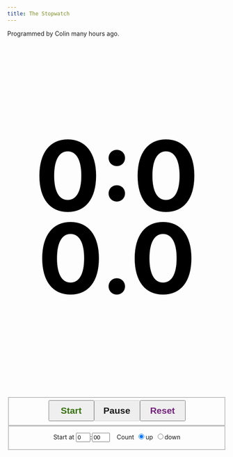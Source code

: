 ```yaml
---
title: The Stopwatch
---
```


Programmed by Colin <span id="programmed-hours">many</span> hours ago.

<p id="time">0:00.0</p>
<fieldset id="controls">
  <button id="start">Start</button>
  <button id="pause" disabled>Pause</button>
  <button id="reset">Reset</button>
</fieldset>
<fieldset id="options">
  <p>Start at <input id="start-minutes" size=1 value="0">:<input id="start-seconds" maxlength=2 size=2 value="00"></p>
  <p>Count
    <label><input id="direction-up" name="d" type="radio" value="up" checked>up</label>
    <label><input id="direction-down" name="d" type="radio" value="down">down</label>
  </p>
</fieldset>

<style>
#time {
  text-align: center;
}
#time {
  color: #000000;
  font-size: 16em;
  font-weight: bold;
  line-height: 0.85em;
}
#controls, #options {
  align-items: baseline;
  display: flex;
  justify-content: center;
}
#controls button {
  font-size: 1.5em;
  font-weight: bold;
  line-height: 2em;
  width: 5em;
}
#controls button:disabled {
  color: inherit;
}
#start {
  color: #35710b;
}
#reset {
  color: #75237d;
}
#options p {
  margin: 0.5rem;
}
#options input[type=radio] {
  margin-left: .5em;
}
</style>

<script>
(function () {
  var direction = 'up';
  var initialTime = 0;
  var startTime = 0;
  var pauseTime = 0;
  var timer;

  function toggleState(state) {
    switch (state) {
      case 'paused': {
        document.getElementById('start').disabled = false;
        document.getElementById('start').className = '';
        document.getElementById('pause').disabled = true;
        document.getElementById('pause').className = 'disabled';
        document.getElementById('start-minutes').disabled = false;
        document.getElementById('start-seconds').disabled = false;
        document.getElementById('direction-up').disabled = false;
        document.getElementById('direction-down').disabled = false;
        break;
      }
      case 'running': {
        document.getElementById('start').disabled = true;
        document.getElementById('start').className = 'disabled';
        document.getElementById('pause').disabled = false;
        document.getElementById('pause').className = '';
        document.getElementById('start-minutes').disabled = true;
        document.getElementById('start-seconds').disabled = true;
        document.getElementById('direction-up').disabled = true;
        document.getElementById('direction-down').disabled = true;
        break;
      }
    }
  }

  function stopwatchUpdate(time) {
    // Assuming time is in milliseconds,
    const hours   = Math.floor(time / 1000 / 60 / 60);
    const minutes = Math.floor(time / 1000 / 60 - (hours * 60));
    const seconds = Math.floor(time / 1000 - (hours * 60 * 60) - (minutes * 60));
    const tenths  = Math.floor(time / 100 - (hours * 60 * 60 * 10) - (minutes * 60 * 10) - (seconds * 10));

    const html = ((hours > 0) ? hours + 'h<br />' : '') + minutes + ':' + ((seconds < 10) ? '0' : '') + seconds + '.' + tenths;
    document.getElementById('time').innerHTML = html;
  }

  function stopwatchStart() {
    startTime = Date.now();
    stopwatchCheck();
    toggleState('running');
  }

  function stopwatchCheck() {
    timer = window.requestAnimationFrame(stopwatchCheck);
    switch (direction) {
      case 'up': {
        const time = Date.now() - startTime + initialTime + pauseTime;
        stopwatchUpdate(time);
        break;
      }
      case 'down': {
        const time = Math.max(0, initialTime - (Date.now() - startTime + pauseTime));
        stopwatchUpdate(time);
        if (time == 0) {
          alert("Time's up!");
          stopwatchReset();
        }
        break;
      }
    }
  }

  function stopwatchPause() {
    pauseTime = (Date.now() - startTime) + pauseTime;
    window.cancelAnimationFrame(timer);
    toggleState('paused');
  }

  function stopwatchReset() {
    stopwatchPause();
    startTime = 0;
    pauseTime = 0;
    direction = document.getElementById('direction-up').checked ? 'up' : 'down';
    const startMinutes = +document.getElementById('start-minutes').value || 0;
    const startSeconds = +document.getElementById('start-seconds').value || 0;
    initialTime = (startMinutes * 60 + startSeconds) * 1000;
    stopwatchUpdate(initialTime);
  }

  function stopwatchInitialize() {
    stopwatchReset();
    document.getElementById('start').addEventListener('click', stopwatchStart);
    document.getElementById('pause').addEventListener('click', stopwatchPause);
    document.getElementById('reset').addEventListener('click', stopwatchReset);
    document.getElementById('start-minutes').addEventListener('input', stopwatchReset);
    document.getElementById('start-seconds').addEventListener('input', stopwatchReset);
    document.getElementById('direction-up').addEventListener('change', stopwatchReset);
    document.getElementById('direction-down').addEventListener('change', stopwatchReset);
  };

  function updateHours() {
    const programmedDate = 1213655000000;
    const timeSince = Math.round((Date.now() - programmedDate) / 3600000);
    document.getElementById('programmed-hours').innerHTML = timeSince;
  }

  document.addEventListener('DOMContentLoaded', stopwatchInitialize);
  document.addEventListener('DOMContentLoaded', updateHours);
})();
</script>
